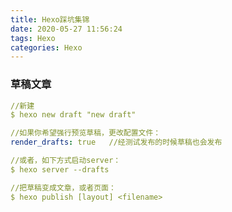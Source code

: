 ```yaml
---
title: Hexo踩坑集锦
date: 2020-05-27 11:56:24
tags: Hexo
categories: Hexo
---
```

### 草稿文章
```yaml
//新建
$ hexo new draft "new draft"
```

```yaml
//如果你希望强行预览草稿，更改配置文件：
render_drafts: true   //经测试发布的时候草稿也会发布

//或者，如下方式启动server：
$ hexo server --drafts

//把草稿变成文章，或者页面：
$ hexo publish [layout] <filename>
```


